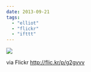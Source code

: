 ```yaml
---
date: 2013-09-21
tags: 
  - "elliot"
  - "flickr"
  - "ifttt"
---
```


![](http://farm8.staticflickr.com/7394/9859693963_7cd887fa70_b.jpg)  

  
  
via Flickr http://flic.kr/p/g2gvvv

